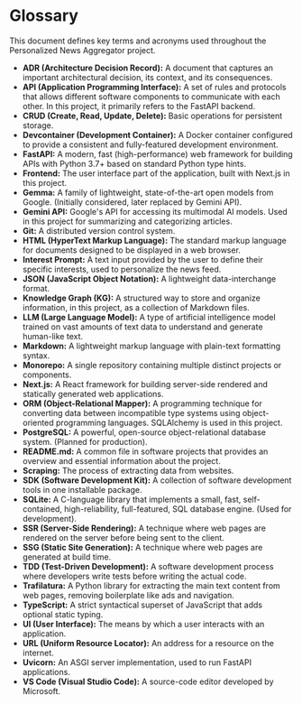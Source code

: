 # Glossary

This document defines key terms and acronyms used throughout the Personalized News Aggregator project.

*   **ADR (Architecture Decision Record):** A document that captures an important architectural decision, its context, and its consequences.
*   **API (Application Programming Interface):** A set of rules and protocols that allows different software components to communicate with each other. In this project, it primarily refers to the FastAPI backend.
*   **CRUD (Create, Read, Update, Delete):** Basic operations for persistent storage.
*   **Devcontainer (Development Container):** A Docker container configured to provide a consistent and fully-featured development environment.
*   **FastAPI:** A modern, fast (high-performance) web framework for building APIs with Python 3.7+ based on standard Python type hints.
*   **Frontend:** The user interface part of the application, built with Next.js in this project.
*   **Gemma:** A family of lightweight, state-of-the-art open models from Google. (Initially considered, later replaced by Gemini API).
*   **Gemini API:** Google's API for accessing its multimodal AI models. Used in this project for summarizing and categorizing articles.
*   **Git:** A distributed version control system.
*   **HTML (HyperText Markup Language):** The standard markup language for documents designed to be displayed in a web browser.
*   **Interest Prompt:** A text input provided by the user to define their specific interests, used to personalize the news feed.
*   **JSON (JavaScript Object Notation):** A lightweight data-interchange format.
*   **Knowledge Graph (KG):** A structured way to store and organize information, in this project, as a collection of Markdown files.
*   **LLM (Large Language Model):** A type of artificial intelligence model trained on vast amounts of text data to understand and generate human-like text.
*   **Markdown:** A lightweight markup language with plain-text formatting syntax.
*   **Monorepo:** A single repository containing multiple distinct projects or components.
*   **Next.js:** A React framework for building server-side rendered and statically generated web applications.
*   **ORM (Object-Relational Mapper):** A programming technique for converting data between incompatible type systems using object-oriented programming languages. SQLAlchemy is used in this project.
*   **PostgreSQL:** A powerful, open-source object-relational database system. (Planned for production).
*   **README.md:** A common file in software projects that provides an overview and essential information about the project.
*   **Scraping:** The process of extracting data from websites.
*   **SDK (Software Development Kit):** A collection of software development tools in one installable package.
*   **SQLite:** A C-language library that implements a small, fast, self-contained, high-reliability, full-featured, SQL database engine. (Used for development).
*   **SSR (Server-Side Rendering):** A technique where web pages are rendered on the server before being sent to the client.
*   **SSG (Static Site Generation):** A technique where web pages are generated at build time.
*   **TDD (Test-Driven Development):** A software development process where developers write tests before writing the actual code.
*   **Trafilatura:** A Python library for extracting the main text content from web pages, removing boilerplate like ads and navigation.
*   **TypeScript:** A strict syntactical superset of JavaScript that adds optional static typing.
*   **UI (User Interface):** The means by which a user interacts with an application.
*   **URL (Uniform Resource Locator):** An address for a resource on the internet.
*   **Uvicorn:** An ASGI server implementation, used to run FastAPI applications.
*   **VS Code (Visual Studio Code):** A source-code editor developed by Microsoft.
